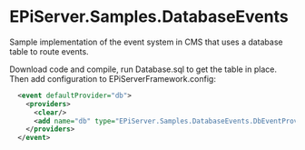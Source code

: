 EPiServer.Samples.DatabaseEvents
================================

Sample implementation of the event system in CMS that uses a database table to route events.

Download code and compile, run Database.sql to get the table in place. Then add configuration to EPiServerFramework.config:

```xml
  <event defaultProvider="db">
    <providers>
      <clear/>
      <add name="db" type="EPiServer.Samples.DatabaseEvents.DbEventProvider, EPiServer.Samples.DatabaseEvents"/>
    </providers>
  </event>
```
